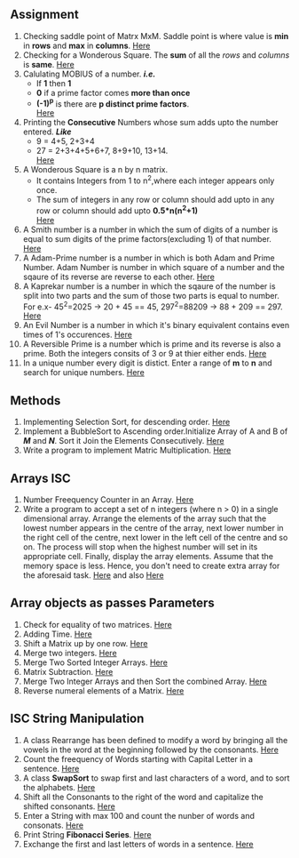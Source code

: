 ## Assignment
1. Checking saddle point of Matrx MxM.
Saddle point is where value is **min** in **rows** and **max** in **columns**.
[Here](./SaddlePoint.java)
2. Checking for a Wonderous Square. The **sum** of all the *rows* and *columns* is **same**.
[Here](./WonderSquare.java)
3. Calulating MOBIUS of a number. ***i.e.***
   * If **1** then **1**
   * **0** if a prime factor comes  **more than once**
   * **(-1)<sup>p</sup>** is there are **p distinct prime factors**.<br>
[Here](./MOBIUS.java)
4. Printing the **Consecutive** Numbers whose sum adds upto the number entered. ***Like***
    * 9 = 4+5, 2+3+4
    * 27 = 2+3+4+5+6+7, 8+9+10, 13+14.<br>
[Here](./ConsecSum.java)
5. A Wonderous Square is a n by n matrix.
    * It contains Integers from 1 to n<sup>2</sup>,where each integer appears only once.
    * The sum of integers in any row or column should add upto in any row or column should add upto
    **0.5*n(n<sup>2</sup>+1)**<br>
[Here](./WonderSquare1.java)
6. A Smith number is a number in which the sum of digits of a number is equal to sum digits of
the prime factors(excluding 1) of that number.
[Here](./Smith.java)
7. A Adam-Prime number is a number in which is both Adam and Prime Number. Adam Number is number 
in which square of a number and the sqaure of its reverse are reverse to each other.
[Here](./Smith.java)
8. A Kaprekar number is a number in which the sqaure of the number is split into two parts 
and the sum of those two parts is equal to number. For e.x- 45<sup>2</sup>=2025 -> 20 + 45 == 45, 
297<sup>2</sup>=88209 -> 88 + 209 == 297.
[Here](./Kaprekar.java)
9. An Evil Number is a number in which it's binary equivalent contains even times of 1's occurences.
[Here](./Evil.java)
10. A Reversible Prime is a number which is prime and its reverse is also a prime.
Both the integers consits of 3 or 9 at thier either ends.
[Here](./RevPrime.java)
11. In a unique number every digit is distict. Enter a range of **m** to **n** and search for unique 
numbers.
[Here](./Unique.java)
## Methods
1. Implementing Selection Sort, for descending order.
[Here](./SelectSort.java)
2. Implement a BubbleSort to Ascending order.Initialize Array of A and B of ***M*** and ***N***. Sort it Join the Elements Consecutively.
[Here](./BubbleSort.java)
3. Write a program to implement Matric Multiplication.
[Here](./MatrixMul.java)
## Arrays ISC
1. Number Freequency Counter in an Array.
[Here](./NumFreq.java)
2. Write a program to accept a set of n integers (where n > 0) in a single dimensional array. Arrange the elements of the array such that the lowest number appears in the centre of the array, next lower number in the right cell of the centre, next lower in the left cell of the centre and so on. The process will stop when the highest number will set in its appropriate cell. Finally, display the array elements. Assume that the memory space is less. Hence, you don't need to create extra array for the aforesaid task.
[Here](./CentInt.java) and also [Here](./CentInt1.java)
## Array objects as passes Parameters
1. Check for equality of two matrices.
[Here](./EqMat.java)
2. Adding Time.
[Here](./AddTime.java)
3. Shift a Matrix up by one row.
[Here](./Shift.java)
4. Merge two integers.
[Here](./Merger.java)
5. Merge Two Sorted Integer Arrays.
[Here](./Mixer.java)
6. Matrix Subtraction.
[Here](./MatrixSub.java)
7. Merge Two Integer Arrays and then Sort the combined Array.
[Here](./Combine.java)
8. Reverse numeral elements of a Matrix.
[Here](./MatRev.java)
## ISC String Manipulation
1. A class Rearrange has been defined to modify a word by bringing all the vowels in the word
at the beginning followed by the consonants.
[Here](./VowelShift.java)
2. Count the freequency of Words starting with Capital Letter in a sentence.
[Here](./Capital.java)
3. A class **SwapSort** to swap first and last characters of a word, and to sort the alphabets.
[Here](./SwapSort.java)
4. Shift all the Consonants to the right of the word and capitalize the shifted consonants.
[Here](./ConsShift.java)
5. Enter a String with max 100 and count the nunber of words and consonats.
[Here](./TheString.java)
6. Print String **Fibonacci Series**.
[Here](./StrFib.java)
7. Exchange the first and last letters of words in a sentence.
[Here](./Exchange.java)